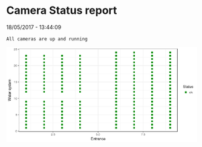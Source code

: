 Camera Status report
================
18/05/2017 - 13:44:09

    All cameras are up and running

![](camreport_files/figure-markdown_github/unnamed-chunk-2-1.png)
